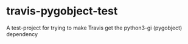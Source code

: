 # travis-pygobject-test
A test-project for trying to make Travis get the python3-gi (pygobject) dependency
